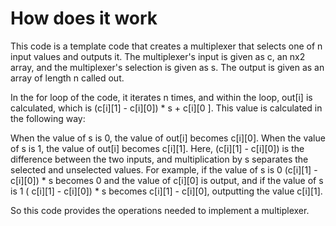 # How does it work

This code is a template code that creates a multiplexer that selects one of n input values ​​and outputs it. The multiplexer's input is given as c, an nx2 array, and the multiplexer's selection is given as s. The output is given as an array of length n called out.

In the for loop of the code, it iterates n times, and within the loop, out[i] is calculated, which is (c[i][1] - c[i][0]) * s + c[i][0 ]. This value is calculated in the following way:

When the value of s is 0, the value of out[i] becomes c[i][0].
When the value of s is 1, the value of out[i] becomes c[i][1].
Here, (c[i][1] - c[i][0]) is the difference between the two inputs, and multiplication by s separates the selected and unselected values. For example, if the value of s is 0 (c[i][1] - c[i][0]) * s becomes 0 and the value of c[i][0] is output, and if the value of s is 1 ( c[i][1] - c[i][0]) * s becomes c[i][1] - c[i][0], outputting the value c[i][1].

So this code provides the operations needed to implement a multiplexer.
